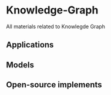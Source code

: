 # Knowledge-Graph
All materials related to Knowlegde Graph


## Applications


## Models


## Open-source implements
